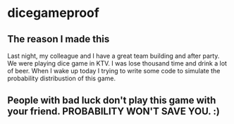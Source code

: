 # dicegameproof
## The reason I made this

Last night, my colleague and I have a great team building and after party. We were playing dice game in KTV. I was lose thousand time and drink a lot of beer. When I wake up today I trying to write some code to simulate the probability distribustion of this game.

## People with bad luck don't play this game with your friend. PROBABILITY WON'T SAVE YOU. :)
